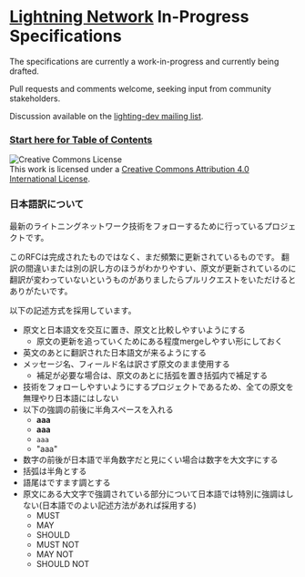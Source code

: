 # [Lightning Network](https://lightning.network) In-Progress Specifications

The specifications are currently a work-in-progress and currently being
drafted.

Pull requests and comments welcome, seeking input from community stakeholders.

Discussion available on the [lighting-dev mailing list](https://lists.linuxfoundation.org/mailman/listinfo/lightning-dev).

### [Start here for Table of Contents](https://github.com/lightningnetwork/lightning-rfc/blob/master/00-introduction.md)

![Creative Commons License](https://i.creativecommons.org/l/by/4.0/88x31.png "License CC-BY")
<br>
This work is licensed under a [Creative Commons Attribution 4.0 International License](http://creativecommons.org/licenses/by/4.0/).

### 日本語訳について

最新のライトニングネットワーク技術をフォローするために行っているプロジェクトです。

このRFCは完成されたものではなく、まだ頻繁に更新されているものです。
翻訳の間違いまたは別の訳し方のほうがわかりやすい、原文が更新されているのに翻訳が変わっていないというものがありましたらプルリクエストをいただけるとありがたいです。

以下の記述方式を採用しています。

* 原文と日本語文を交互に置き、原文と比較しやすいようにする
    * 原文の更新を追っていくためにある程度mergeしやすい形にしておく
* 英文のあとに翻訳された日本語文が来るようにする
* メッセージ名、フィールド名は訳さず原文のまま使用する
    * 補足が必要な場合は、原文のあとに括弧を置き括弧内で補足する
* 技術をフォローしやすいようにするプロジェクトであるため、全ての原文を無理やり日本語にはしない
* 以下の強調の前後に半角スペースを入れる
    * __aaa__
    * **aaa**
    * ``aaa``
    * "aaa"
* 数字の前後が日本語で半角数字だと見にくい場合は数字を大文字にする
* 括弧は半角とする
* 語尾はですます調とする
* 原文にある大文字で強調されている部分について日本語では特別に強調はしない(日本語でのよい記述方法があれば採用する)
    * MUST
    * MAY
    * SHOULD
    * MUST NOT
    * MAY NOT
    * SHOULD NOT
